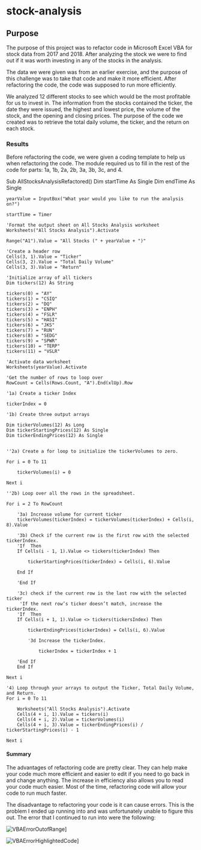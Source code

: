 # stock-analysis

## Purpose
The purpose of this project was to refactor code in Microsoft Excel VBA for stock data from 2017 and 2018. After analyzing the stock we were to find out if it was worth investing in any of the stocks in the analysis. 

The data we were given was from an earlier exercise, and the purpose of this challenge was to take that code and make it more efficient. After refactoring the code, the code was supposed to run more efficiently. 

We analyzed 12 different stocks to see which would be the most profitable for us to invest in. The information from the stocks contained the ticker, the date they were issued, the highest and lowest price, the volume of the stock, and the opening and closing prices. The purpose of the code we created was to retrieve the total daily volume, the ticker, and the return on each stock. 

### Results
Before refactoring the code, we were given a coding template to help us when refactoring the code. The module required us to fill in the rest of the code for parts: 1a, 1b, 2a, 2b, 3a, 3b, 3c, and 4.

Sub AllStocksAnalysisRefactored()
    Dim startTime As Single
    Dim endTime  As Single

    yearValue = InputBox("What year would you like to run the analysis on?")

    startTime = Timer
    
    'Format the output sheet on All Stocks Analysis worksheet
    Worksheets("All Stocks Analysis").Activate
    
    Range("A1").Value = "All Stocks (" + yearValue + ")"
    
    'Create a header row
    Cells(3, 1).Value = "Ticker"
    Cells(3, 2).Value = "Total Daily Volume"
    Cells(3, 3).Value = "Return"

    'Initialize array of all tickers
    Dim tickers(12) As String
    
    tickers(0) = "AY"
    tickers(1) = "CSIQ"
    tickers(2) = "DQ"
    tickers(3) = "ENPH"
    tickers(4) = "FSLR"
    tickers(5) = "HASI"
    tickers(6) = "JKS"
    tickers(7) = "RUN"
    tickers(8) = "SEDG"
    tickers(9) = "SPWR"
    tickers(10) = "TERP"
    tickers(11) = "VSLR"
    
    'Activate data worksheet
    Worksheets(yearValue).Activate
    
    'Get the number of rows to loop over
    RowCount = Cells(Rows.Count, "A").End(xlUp).Row
    
    '1a) Create a ticker Index
    
    tickerIndex = 0

    '1b) Create three output arrays
    
    Dim tickerVolumes(12) As Long
    Dim tickerStartingPrices(12) As Single
    Dim tickerEndingPrices(12) As Single
    
    
    ''2a) Create a for loop to initialize the tickerVolumes to zero.
    
    For i = 0 To 11
    
        tickerVolumes(i) = 0
    
    Next i
        
    ''2b) Loop over all the rows in the spreadsheet.
    
    For i = 2 To RowCount
    
        '3a) Increase volume for current ticker
        tickerVolumes(tickerIndex) = tickerVolumes(tickerIndex) + Cells(i, 8).Value
        
        '3b) Check if the current row is the first row with the selected tickerIndex.
        'If  Then
        If Cells(i - 1, 1).Value <> tickers(tickerIndex) Then
            
            tickerStartingPrices(tickerIndex) = Cells(i, 6).Value
        
        End If
        
        'End If
        
        '3c) check if the current row is the last row with the selected ticker
         'If the next row’s ticker doesn’t match, increase the tickerIndex.
        'If  Then
        If Cells(i + 1, 1).Value <> tickers(tickersIndex) Then
            
            tickerEndingPrices(tickerIndex) = Cells(i, 6).Value
        
            '3d Increase the tickerIndex.
                
                tickerIndex = tickerIndex + 1
            
        'End If
        End If
            
    Next i
    
    '4) Loop through your arrays to output the Ticker, Total Daily Volume, and Return.
    For i = 0 To 11
        
        Worksheets("All Stocks Analysis").Activate
        Cells(4 + i, 1).Value = tickers(i)
        Cells(4 + i, 2).Value = tickerVolumes(i)
        Cells(4 + i, 3).Value = tickerEndingPrices(i) / tickerStartingPrices(i) - 1
        
    Next i
    
#### Summary

The advantages of refactoring code are pretty clear. They can help make your code much more efficient and easier to edit if you need to go back in and change anything. The increase in efficiency also allows you to read your code much easier. Most of the time, refactoring code will allow your code to run much faster.

The disadvantage to refactoring your code is it can cause errors. This is the problem I ended up running into and was unfortunately unable to figure this out. The error that I continued to run into were the following: 

![VBAErrorOutofRange](https://user-images.githubusercontent.com/95515322/148006952-19ba80f2-c9e2-49aa-b172-40681d7c9cb5.png)]

![VBAErrorHighlightedCode](https://user-images.githubusercontent.com/95515322/148007199-612298c6-6eb2-400c-81ab-57ea8ec054d0.png)]

